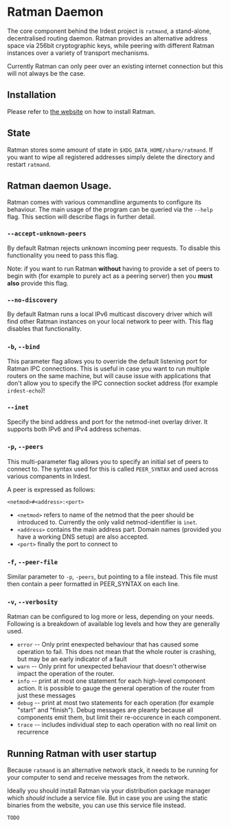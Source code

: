 # Ratman Daemon

The core component behind the Irdest project is `ratmand`, a
stand-alone, decentralised routing daemon.  Ratman provides an
alternative address space via 256bit cryptographic keys, while peering
with different Ratman instances over a variety of transport
mechanisms.

Currently Ratman can only peer over an existing internet connection
but this will not always be the case.


## Installation

Please refer to [the website](https://irde.st/downloads) on how to install Ratman.

## State

Ratman stores some amount of state in `$XDG_DATA_HOME/share/ratmand`.
If you want to wipe all registered addresses simply delete the
directory and restart `ratmand`.


## Ratman daemon Usage.

Ratman comes with various commandline arguments to configure its
behaviour.  The main usage of the program can be queried via the
`--help` flag.  This section will describe flags in further detail.

### `--accept-unknown-peers`

By default Ratman rejects unknown incoming peer requests.  To disable
this functionality you need to pass this flag.

Note: if you want to run Ratman **without** having to provide a set of
peers to begin with (for example to purely act as a peering server)
then you **must also** provide this flag.

### `--no-discovery`

By default Ratman runs a local IPv6 multicast discovery driver which
will find other Ratman instances on your local network to peer with.
This flag disables that functionality.

### `-b`, `--bind`

This parameter flag allows you to override the default listening port
for Ratman IPC connections.  This is useful in case you want to run
multiple routers on the same machine, but will cause issue with
applications that don't allow you to specify the IPC connection socket
address (for example `irdest-echo`)!

### `--inet`

Specify the bind address and port for the netmod-inet overlay driver.
It supports both IPv6 and IPv4 address schemas.

### `-p`, `--peers`

This multi-parameter flag allows you to specify an initial set of
peers to connect to.  The syntax used for this is called `PEER_SYNTAX`
and used across various companents in Irdest.

A peer is expressed as follows: 

```
<netmod>#<address>:<port>
```

 - `<netmod>` refers to name of the netmod that the peer should be
   introduced to.  Currently the only valid netmod-identifier is
   `inet`.
 - `<address>` contains the main address part.  Domain names (provided
   you have a working DNS setup) are also accepted.
 - `<port>` finally the port to connect to
 
### `-f`, `--peer-file`

Similar parameter to `-p`, `-peers`, but pointing to a file instead.
This file must then contain a peer formatted in PEER_SYNTAX on each line.


### `-v`, `--verbosity`

Ratman can be configured to log more or less, depending on your needs.
Following is a breakdown of available log levels and how they are
generally used.


 - `error` -- Only print enexpected behaviour that has caused some
   operation to fail.  This does not mean that the whole router is
   crashing, but may be an early indicator of a fault
 - `warn` -- Only print for unexpected behaviour that doesn't
   otherwise impact the operation of the router.
 - `info` -- print at most one statement for each high-level component
   action.  It is possible to gauge the general operation of the
   router from just these messages
 - `debug` -- print at most two statements for each operation (for
   example "start" and "finish").  Debug messages are pleanty because
   all components emit them, but limit their re-occurence in each
   component.
 - `trace` -- includes individual step to each operation with no real
   limit on recurrence


## Running Ratman with user startup

Because `ratmand` is an alternative network stack, it needs to be
running for your computer to send and receive messages from the
network.

Ideally you should install Ratman via your distribution package
manager which _should_ include a service file.  But in case you are
using the static binaries from the website, you can use this service
file instead.


```
TODO
```
